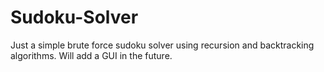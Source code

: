 # Sudoku-Solver
Just a simple brute force sudoku solver using recursion and backtracking algorithms.
Will add a GUI in the future.

